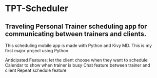 # TPT-Scheduler
## Traveling Personal Trainer scheduling app for communicating between trainers and clients.

This scheduling mobile app is made with Python and Kivy MD. 
This is my first major project using Python.

Anticipated Features:
    let the client choose when they want to schedule
    Calendar to show when trainer is busy
    Chat feature between trainer and client
    Repeat schedule feature
